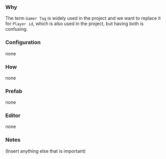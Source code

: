 ### Why
The term `Gamer Tag` is widely used in the project and we want to replace it for `Player id`, which is also used in the project, but
having both is confusing.

### Configuration
none

### How
none

### Prefab
none

### Editor
none

### Notes
(Insert anything else that is important)